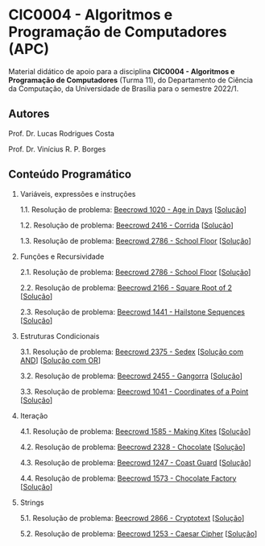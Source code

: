 # CIC0004 - Algoritmos e Programação de Computadores (APC)

Material didático de apoio para a disciplina **CIC0004 - Algoritmos e Programação de Computadores** (Turma 11), do Departamento de Ciência da Computação, da Universidade de Brasília para o semestre 2022/1.

## Autores

Prof. Dr. Lucas Rodrigues Costa

Prof. Dr. Vinícius R. P. Borges

## Conteúdo Programático

1. Variáveis, expressões e instruções
  
   1.1. Resolução de problema: [Beecrowd 1020 - Age in Days](https://www.beecrowd.com.br/judge/en/problems/view/1020) [[Solução](var_exp_inst/beecrowd_1020.py)]

   1.2. Resolução de problema: [Beecrowd 2416 - Corrida](https://www.beecrowd.com.br/judge/en/problems/view/2416) [[Solução](var_exp_inst/beecrowd_2416.py)]
   
   1.3. Resolução de problema: [Beecrowd 2786 - School Floor](https://www.beecrowd.com.br/judge/en/problems/view/2786) [[Solução](var_exp_inst/beecrowd_2786.py)]
   
2. Funções e Recursividade
  
   2.1. Resolução de problema: [Beecrowd 2786 - School Floor](https://www.beecrowd.com.br/judge/en/problems/view/2786) [[Solução](funcoes_recursividade/beecrowd_2786.py)]
   
   2.2. Resolução de problema: [Beecrowd 2166 - Square Root of 2](https://www.beecrowd.com.br/judge/en/problems/view/2166) [[Solução](funcoes_recursividade/beecrowd_2166.py)]
   
   2.3. Resolução de problema: [Beecrowd 1441 - Hailstone Sequences](https://www.beecrowd.com.br/judge/en/problems/view/1441) [[Solução](funcoes_recursividade/beecrowd_1441.py)]
   
3. Estruturas Condicionais

   3.1. Resolução de problema: [Beecrowd 2375 - Sedex](https://www.beecrowd.com.br/judge/en/problems/view/2375) [[Solução com AND](condicionais/beecrowd_2375_and.py)] [[Solução com OR](condicionais/beecrowd_2375_or.py)]

   3.2. Resolução de problema: [Beecrowd 2455 - Gangorra](https://www.beecrowd.com.br/judge/en/problems/view/2455) [[Solução](condicionais/beecrowd_2455.py)]

   3.3. Resolução de problema: [Beecrowd 1041 - Coordinates of a Point](https://www.beecrowd.com.br/judge/en/problems/view/1041) [[Solução](condicionais/beecrowd_1041.py)]

4. Iteração

   4.1. Resolução de problema: [Beecrowd 1585 - Making Kites](https://www.beecrowd.com.br/judge/en/problems/view/1585) [[Solução](iteracao/beecrowd_1585.py)]  

   4.2. Resolução de problema: [Beecrowd 2328 - Chocolate](https://www.beecrowd.com.br/judge/en/problems/view/2328) [[Solução](iteracao/beecrowd_2328.py)]

   4.3. Resolução de problema: [Beecrowd 1247 - Coast Guard](https://www.beecrowd.com.br/judge/en/problems/view/1247) [[Solução](iteracao/beecrowd_1247.py)]

   4.4. Resolução de problema: [Beecrowd 1573 - Chocolate Factory](https://www.beecrowd.com.br/judge/en/problems/view/1573) [[Solução](iteracao/beecrowd_1573.py)]
   
5. Strings
 
   5.1. Resolução de problema: [Beecrowd 2866 - Cryptotext](https://www.beecrowd.com.br/judge/en/problems/view/2866) [[Solução](strings/beecrowd_2866.py)]
   
   5.2. Resolução de problema: [Beecrowd 1253 - Caesar Cipher](https://www.beecrowd.com.br/judge/en/problems/view/1253) [[Solução](strings/beecrowd_1253.py)]
